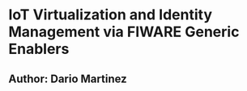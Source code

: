 # IoT Virtualization and Identity Management via FIWARE Generic Enablers
## Author: Dario Martinez 
